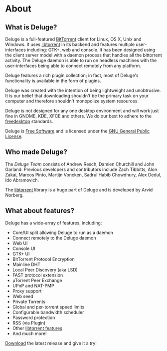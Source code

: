 # About

## What is Deluge?

Deluge is a full-featured [BitTorrent](http://en.wikipedia.org/wiki/BitTorrent) client for Linux, OS X, Unix and Windows. It uses [libtorrent](http://www.libtorrent.org/) in its backend and features multiple user-interfaces including: GTK+, web and console. It has been designed using the client server model with a daemon process that handles all the bittorrent activity.  The Deluge daemon is able to run on headless machines with the user-interfaces being able to connect remotely from any platform.

Deluge features a rich plugin collection; in fact, most of Deluge's functionality is available in the form of plugins.

Deluge was created with the intention of being lightweight and unobtrusive. It is our belief that downloading shouldn't be the primary task on your computer and therefore shouldn't monopolize system resources.

Deluge is not designed for any one desktop environment and will work just fine in GNOME, KDE, XFCE and others.  We do our best to adhere to the [freedesktop](http://freedesktop.org) standards.

Deluge is [Free Software](http://www.gnu.org/philosophy/free-sw.html) and is licensed under the [GNU General Public License](http://www.gnu.org/licenses/gpl.txt).

## Who made Deluge?

The *Deluge Team* consists of Andrew Resch, Damien Churchill and John Garland. Previous developers and contributors include Zach Tibbitts, Alon Zakai, Marcos Pinto, Martijn Voncken, Sadrul Habib Chowdhury, Alex Dedul, Ido Abramovich.

The [libtorrent](http://www.libtorrent.org) library is a huge part of Deluge and is developed by Arvid Norberg.

## What about features?

Deluge has a wide-array of features, including:

* Core/UI split allowing Deluge to run as a daemon
* Connect remotely to the Deluge daemon
* Web UI
* Console UI
* GTK+ UI
* BitTorrent Protocol Encryption
* Mainline DHT
* Local Peer Discovery (aka LSD)
* FAST protocol extension
* µTorrent Peer Exchange
* UPnP and NAT-PMP
* Proxy support
* Web seed
* Private Torrents
* Global and per-torrent speed limits
* Configurable bandwidth scheduler
* Password protection
* RSS (via Plugin)
* Other [libtorrent features](http://www.rasterbar.com/products/libtorrent/features.html)
* And much more!

[Download](/download.md) the latest release and give it a try!